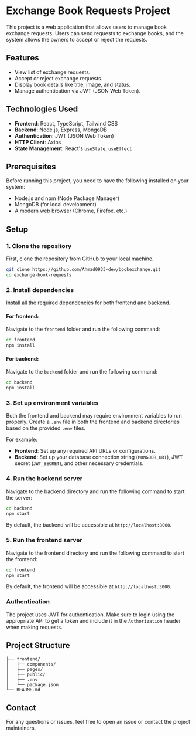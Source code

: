 
# Exchange Book Requests Project

This project is a web application that allows users to manage book exchange requests. Users can send requests to exchange books, and the system allows the owners to accept or reject the requests.

## Features

- View list of exchange requests.
- Accept or reject exchange requests.
- Display book details like title, image, and status.
- Manage authentication via JWT (JSON Web Token).

## Technologies Used

- **Frontend**: React, TypeScript, Tailwind CSS
- **Backend**: Node.js, Express, MongoDB
- **Authentication**: JWT (JSON Web Token)
- **HTTP Client**: Axios
- **State Management**: React's `useState`, `useEffect`
  
## Prerequisites

Before running this project, you need to have the following installed on your system:

- Node.js and npm (Node Package Manager)
- MongoDB (for local development)
- A modern web browser (Chrome, Firefox, etc.)

## Setup

### 1. Clone the repository

First, clone the repository from GitHub to your local machine.

```bash
git clone https://github.com/Ahmad0933-dev/bookexchange.git
cd exchange-book-requests
```

### 2. Install dependencies

Install all the required dependencies for both frontend and backend.

#### For frontend:

Navigate to the `frontend` folder and run the following command:

```bash
cd frontend
npm install
```

#### For backend:

Navigate to the `backend` folder and run the following command:

```bash
cd backend
npm install
```

### 3. Set up environment variables

Both the frontend and backend may require environment variables to run properly. Create a `.env` file in both the frontend and backend directories based on the provided `.env` files.

For example:

- **Frontend**: Set up any required API URLs or configurations.
- **Backend**: Set up your database connection string (`MONGODB_URI`), JWT secret (`JWT_SECRET`), and other necessary credentials.

### 4. Run the backend server

Navigate to the backend directory and run the following command to start the server:

```bash
cd backend
npm start
```

By default, the backend will be accessible at `http://localhost:8000`.

### 5. Run the frontend server

Navigate to the frontend directory and run the following command to start the frontend:

```bash
cd frontend
npm start
```

By default, the frontend will be accessible at `http://localhost:3000`.

### Authentication

The project uses JWT for authentication. Make sure to login using the appropriate API to get a token and include it in the `Authorization` header when making requests.

## Project Structure

```plaintext
├── frontend/
│   ├── components/
│   ├── pages/
│   ├── public/
│   ├── .env
│   └── package.json
└── README.md
```

## Contact

For any questions or issues, feel free to open an issue or contact the project maintainers.